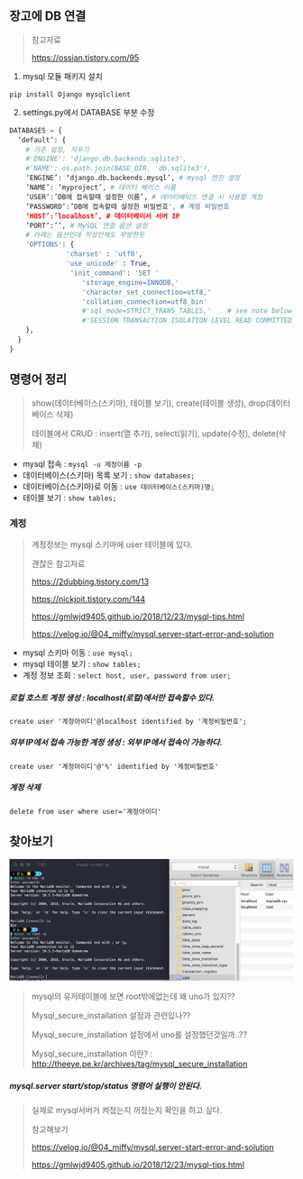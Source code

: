 ## 장고에 DB 연결

> 참고자료
>
> https://ossian.tistory.com/95



1. mysql 모듈 패키지 설치

```
pip install Django mysqlclient
```

2. settings.py에서 DATABASE 부분 수정

```python
DATABASES = {
  ‘default’: {
    # 기존 설정, 지우기
    #'ENGINE': 'django.db.backends.sqlite3',
    #'NAME': os.path.join(BASE_DIR, 'db.sqlite3'),
    ‘ENGINE’: ‘django.db.backends.mysql’, # mysql 엔진 설정
    ‘NAME’: ‘myproject’, # 데이터 베이스 이름
    ‘USER’:’DB에 접속할때 설정한 이름’, # 데이터베이스 연결 시 사용할 계정
    ‘PASSWORD’:’DB에 접속할때 설정한 비밀번호', # 계정 비밀번호
    ‘HOST’:’localhost’, # 데이터베이서 서버 IP
    ‘PORT’:’’, # MySQL 연결 옵션 설정
    # 아래는 옵션인데 작성안해도 무방한듯
    'OPTIONS': {
              'charset' : 'utf8',
              'use_unicode' : True,
               'init_command': 'SET '
                  'storage_engine=INNODB,'
                  'character_set_connection=utf8,'
                  'collation_connection=utf8_bin'
                  #'sql_mode=STRICT_TRANS_TABLES,'    # see note below
                  #'SESSION TRANSACTION ISOLATION LEVEL READ COMMITTED',
    },
  }
}

```



## 명령어 정리

> show(데이터베이스(스키마), 테이블 보기), create(테이블 생성), drop(데이터베이스 삭제)
>
> 테이블에서 CRUD : insert(열 추가), select(읽기), update(수정), delete(삭제)

- mysql 접속 : `mysql -u 계정이름 -p`
- 데이터베이스(스키마) 목록 보기 : `show databases;`
- 데이터베이스(스키마)로 이동 : `use 데이터베이스(스키마)명;`
- 테이블 보기 : `show tables;`

### 계정

> 계정정보는 mysql 스키마에 user 테이블에 있다.
>
> 괜찮은 참고자료
>
> https://2dubbing.tistory.com/13
>
> https://nickjoit.tistory.com/144
>
> https://gmlwjd9405.github.io/2018/12/23/mysql-tips.html
>
> https://velog.io/@04_miffy/mysql.server-start-error-and-solution

- mysql 스키마 이동 : `use mysql;`
- mysql 테이블 보기 : `show tables;`
- 계정 정보 조회 : `select host, user, password from user;`

##### 로컬 호스트 계정 생성 : localhost(로컬)에서만 접속할수 있다.

`create user '계정아이디'@localhost identified by '계정비밀번호';`

##### 외부 IP에서 접속 가능한 계정 생성 : 외부 IP에서 접속이 가능하다.

`create user '계정아이디'@'%' identified by '계정비밀번호'`

##### 계정 삭제

`delete from user where user='계정아이디'`





## 찾아보기

![db](./images/db.png)

> mysql의 유저테이블에 보면 root밖에없는데 왜 uno가 있지??
>
> Mysql_secure_installation 설정과 관련있나?? 
>
> Mysql_secure_installation 설정에서 uno를 설정했던것일까..??
>
> Mysql_secure_installation 이란? : http://theeye.pe.kr/archives/tag/mysql_secure_installation



##### mysql.server start/stop/status 명령어 실행이 안된다.

> 실제로 mysql서버거 켜젔는지 꺼젔는지 확인을 하고 싶다.
>
> 참고해보기 
>
> https://velog.io/@04_miffy/mysql.server-start-error-and-solution
>
> https://gmlwjd9405.github.io/2018/12/23/mysql-tips.html

